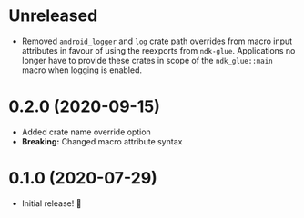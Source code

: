 # Unreleased

- Removed `android_logger` and `log` crate path overrides from macro input attributes in favour of using the reexports from `ndk-glue`.
  Applications no longer have to provide these crates in scope of the `ndk_glue::main` macro when logging is enabled.

# 0.2.0 (2020-09-15)

- Added crate name override option
- **Breaking:** Changed macro attribute syntax

# 0.1.0 (2020-07-29)

- Initial release! 🎉
